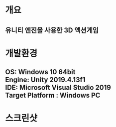 개요
=============
유니티 엔진을 사용한 3D 액션게임
------------------------------------
개발환경
=============
OS: Windows 10 64bit  
Engine: Unity 2019.4.13f1  
IDE: Microsoft Visual Studio 2019  
Target Platform : Windows PC  
------------------------------------
스크린샷
=============
